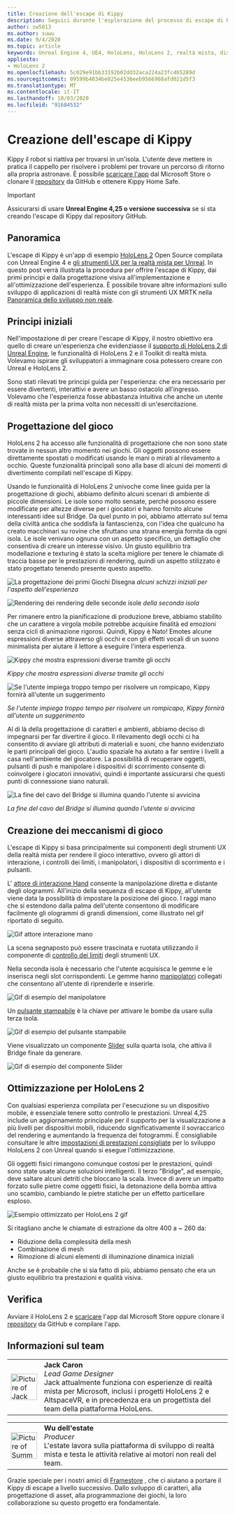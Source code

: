 ```yaml
---
title: Creazione dell'escape di Kippy
description: Seguici durante l'esplorazione del processo di escape di Kippy per HoloLens 2 in Unreal Engine.
author: sw5813
ms.author: suwu
ms.date: 9/4/2020
ms.topic: article
keywords: Unreal Engine 4, UE4, HoloLens, HoloLens 2, realtà mista, distribuzione nel dispositivo, PC, documentazione
appliesto:
- HoloLens 2
ms.openlocfilehash: 5c029e91bb33192b02dd32aca224a23fc4b5289d
ms.sourcegitcommit: 09599b4034be825e4536eeb9566968afd021d5f3
ms.translationtype: MT
ms.contentlocale: it-IT
ms.lasthandoff: 10/03/2020
ms.locfileid: "91684532"
---
```

# <a name="the-making-of-kippys-escape"></a>Creazione dell'escape di Kippy

Kippy il robot si riattiva per trovarsi in un'isola. L'utente deve mettere in pratica il cappello per risolvere i problemi per trovare un percorso di ritorno alla propria astronave. È possibile [scaricare l'app](https://www.microsoft.com/p/kippys-escape/9nbd7gl86vkd) dal Microsoft Store o clonare il [repository](https://github.com/microsoft/MixedReality-Unreal-KippysEscape) da GitHub e ottenere Kippy Home Safe.  

> [!IMPORTANT]
> Assicurarsi di usare **Unreal Engine 4,25 o versione successiva** se si sta creando l'escape di Kippy dal repository GitHub.

## <a name="overview"></a>Panoramica

L'escape di Kippy è un'app di esempio [HoloLens 2](https://docs.microsoft.com/hololens/hololens2-hardware) Open Source compilata con Unreal Engine 4 e [gli strumenti UX per la realtà mista per Unreal](https://github.com/microsoft/MixedReality-UXTools-Unreal). In questo post verrà illustrata la procedura per offrire l'escape di Kippy, dai primi principi e dalla progettazione visiva all'implementazione e all'ottimizzazione dell'esperienza. È possibile trovare altre informazioni sullo sviluppo di applicazioni di realtà miste con gli strumenti UX MRTK nella [Panoramica dello sviluppo non reale](unreal-development-overview.md).

## <a name="first-principles"></a>Principi iniziali 

Nell'impostazione di per creare l'escape di Kippy, il nostro obiettivo era quello di creare un'esperienza che evidenziasse il [supporto di HoloLens 2 di Unreal Engine](https://docs.unrealengine.com/Platforms/AR/HoloLens2/index.html), le funzionalità di HoloLens 2 e il Toolkit di realtà mista. Volevamo ispirare gli sviluppatori a immaginare cosa potessero creare con Unreal e HoloLens 2.  

Sono stati rilevati tre principi guida per l'esperienza: che era necessario per essere divertenti, interattivi e avere un basso ostacolo all'ingresso. Volevamo che l'esperienza fosse abbastanza intuitiva che anche un utente di realtà mista per la prima volta non necessiti di un'esercitazione.  

## <a name="designing-the-game"></a>Progettazione del gioco 

HoloLens 2 ha accesso alle funzionalità di progettazione che non sono state trovate in nessun altro momento nei giochi. Gli oggetti possono essere direttamente spostati o modificati usando le mani o mirati al rilevamento a occhio. Queste funzionalità principali sono alla base di alcuni dei momenti di divertimento compilati nell'escape di Kippy.  

Usando le funzionalità di HoloLens 2 univoche come linee guida per la progettazione di giochi, abbiamo definito alcuni scenari di ambiente di piccole dimensioni. Le isole sono molto sensate, perché possono essere modificate per altezze diverse per i giocatori e hanno fornito alcune interessanti idee sul Bridge. Da quel punto in poi, abbiamo atterrato sul tema della civiltà antica che soddisfa la fantascienza, con l'idea che qualcuno ha creato macchinari su rovine che sfruttano una strana energia fornita da ogni isola. Le isole venivano ognuna con un aspetto specifico, un dettaglio che consentiva di creare un interesse visivo. Un giusto equilibrio tra modellazione e texturing è stato la scelta migliore per tenere le chiamate di traccia basse per le prestazioni di rendering, quindi un aspetto stilizzato è stato progettato tenendo presente questo aspetto. 

![La progettazione dei primi Giochi Disegna ](images/kippys-escape/kippys-escape-img-01.png)
 *alcuni schizzi iniziali per l'aspetto dell'esperienza*

![Rendering dei rendering delle seconde isole ](images/kippys-escape/kippys-escape-img-02.png)
 *della seconda isola*

Per rimanere entro la pianificazione di produzione breve, abbiamo stabilito che un carattere a virgola mobile potrebbe acquisire finalità ed emozioni senza cicli di animazione rigorosi. Quindi, Kippy è Nato! Emotes alcune espressioni diverse attraverso gli occhi e con gli effetti vocali di un suono minimalista per aiutare il lettore a eseguire l'intera esperienza. 

![Kippy che mostra espressioni diverse tramite gli occhi](images/kippys-escape/kippys-escape-img-03.gif)

*Kippy che mostra espressioni diverse tramite gli occhi*

![Se l'utente impiega troppo tempo per risolvere un rompicapo, Kippy fornirà all'utente un suggerimento](images/kippys-escape/kippys-escape-img-04.gif)

*Se l'utente impiega troppo tempo per risolvere un rompicapo, Kippy fornirà all'utente un suggerimento*

Al di là della progettazione di caratteri e ambienti, abbiamo deciso di impegnarsi per far divertire il gioco. Il rilevamento degli occhi ci ha consentito di avviare gli attributi di materiali e suoni, che hanno evidenziato le parti principali del gioco. L'audio spaziale ha aiutato a far sentire i livelli a casa nell'ambiente del giocatore. La possibilità di recuperare oggetti, pulsanti di push e manipolare i dispositivi di scorrimento consente di coinvolgere i giocatori innovativi, quindi è importante assicurarsi che questi punti di connessione siano naturali. 

![La fine del cavo del Bridge si illumina quando l'utente si avvicina](images/kippys-escape/kippys-escape-img-05.gif)

*La fine del cavo del Bridge si illumina quando l'utente si avvicina*

## <a name="building-the-game-mechanics"></a>Creazione dei meccanismi di gioco 

L'escape di Kippy si basa principalmente sui componenti degli strumenti UX della realtà mista per rendere il gioco interattivo, ovvero gli attori di interazione, i controlli dei limiti, i manipolatori, i dispositivi di scorrimento e i pulsanti.   

L' [attore di interazione Hand](https://microsoft.github.io/MixedReality-UXTools-Unreal/version/public/0.9.x/Docs/HandInteraction.html) consente la manipolazione diretta e distante degli ologrammi. All'inizio della sequenza di escape di Kippy, all'utente viene data la possibilità di impostare la posizione del gioco. I raggi mano che si estendono dalla palma dell'utente consentono di modificare facilmente gli ologrammi di grandi dimensioni, come illustrato nel gif riportato di seguito.  

![Gif attore interazione mano](images/kippys-escape/kippys-escape-img-06.gif)

La scena segnaposto può essere trascinata e ruotata utilizzando il componente di [controllo dei limiti](https://microsoft.github.io/MixedReality-UXTools-Unreal/version/public/0.9.x/Docs/BoundsControl.html) degli strumenti UX.  

Nella seconda isola è necessario che l'utente acquisisca le gemme e le inserisca negli slot corrispondenti. Le gemme hanno [manipolatori](https://microsoft.github.io/MixedReality-UXTools-Unreal/version/public/0.9.x/Docs/Manipulator.html) collegati che consentono all'utente di riprenderle e inserirle. 

![Gif di esempio del manipolatore](images/kippys-escape/kippys-escape-img-07.gif)

Un [pulsante stampabile](https://microsoft.github.io/MixedReality-UXTools-Unreal/version/public/0.9.x/Docs/PressableButton.html) è la chiave per attivare le bombe da usare sulla terza isola.  

![Gif di esempio del pulsante stampabile](images/kippys-escape/kippys-escape-img-08.gif)

Viene visualizzato un componente [Slider](https://microsoft.github.io/MixedReality-UXTools-Unreal/version/public/0.9.x/Docs/PinchSlider.html) sulla quarta isola, che attiva il Bridge finale da generare.  

![Gif di esempio del componente Slider](images/kippys-escape/kippys-escape-img-09.gif) 

## <a name="optimizing-for-hololens-2"></a>Ottimizzazione per HoloLens 2 

Con qualsiasi esperienza compilata per l'esecuzione su un dispositivo mobile, è essenziale tenere sotto controllo le prestazioni. Unreal 4,25 include un aggiornamento principale per il supporto per la visualizzazione a più livelli per dispositivi mobili, riducendo significativamente il sovraccarico del rendering e aumentando la frequenza dei fotogrammi. È consigliabile consultare le altre [impostazioni di prestazioni consigliate](performance-recommendations-for-unreal.md) per lo sviluppo HoloLens 2 con Unreal quando si esegue l'ottimizzazione.  

Gli oggetti fisici rimangono comunque costosi per le prestazioni, quindi sono state usate alcune soluzioni intelligenti. Il terzo "Bridge", ad esempio, deve saltare alcuni detriti che bloccano la scala. Invece di avere un impatto forzato sulle pietre come oggetti fisici, la detonazione della bomba attiva uno scambio, cambiando le pietre statiche per un effetto particellare esploso. 

![Esempio ottimizzato per HoloLens 2 gif](images/kippys-escape/kippys-escape-img-10.gif) 

Si ritagliano anche le chiamate di estrazione da oltre 400 a ~ 260 da: 
* Riduzione della complessità della mesh
* Combinazione di mesh
* Rimozione di alcuni elementi di illuminazione dinamica iniziali

Anche se è probabile che si sia fatto di più, abbiamo pensato che era un giusto equilibrio tra prestazioni e qualità visiva.  

## <a name="try-it-out"></a>Verifica 

Avviare il HoloLens 2 e [scaricare](https://www.microsoft.com/p/kippys-escape/9nbd7gl86vkd) l'app dal Microsoft Store oppure clonare il [repository](https://github.com/microsoft/MixedReality-Unreal-KippysEscape) da GitHub e compilare l'app.  

## <a name="about-the-team"></a>Informazioni sul team

<table style="border-collapse:collapse" padding-left="0px">
<tr>
<td style="border-style: none" width="60"><img alt="Picture of Jack Caron" width="60" height="60" src="images/kippys-escape/jack-caron.jpg"></td>
<td style="border-style: none"><b>Jack Caron</b><br><i>Lead Game Designer</i><br>Jack attualmente funziona con esperienze di realtà mista per Microsoft, inclusi i progetti HoloLens 2 e AltspaceVR, e in precedenza era un progettista del team della piattaforma HoloLens.</td>
</tr>
</table>

<table style="border-collapse:collapse" padding-left="0px">
<tr>
<td style="border-style: none" width="60"><img alt="Picture of Summer Wu" width="60" height="60" src="images/kippys-escape/summer-wu.jpg"></td>
<td style="border-style: none"><b>Wu dell'estate</b><br><i>Producer</i><br>L'estate lavora sulla piattaforma di sviluppo di realtà mista e testa le attività relative ai motori non reali del team.</td>
</tr>
</table>

Grazie speciale per i nostri amici di [Framestore](https://www.framestore.com/) , che ci aiutano a portare il Kippy di escape a livello successivo. Dallo sviluppo di caratteri, alla progettazione di asset, alla programmazione dei giochi, la loro collaborazione su questo progetto era fondamentale.  